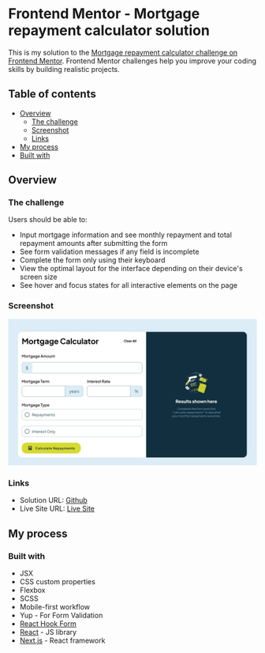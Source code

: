 # Frontend Mentor - Mortgage repayment calculator solution

This is my solution to the [Mortgage repayment calculator challenge on Frontend Mentor](https://www.frontendmentor.io/challenges/mortgage-repayment-calculator-Galx1LXK73). Frontend Mentor challenges help you improve your coding skills by building realistic projects. 

## Table of contents

- [Overview](#overview)
  - [The challenge](#the-challenge)
  - [Screenshot](#screenshot)
  - [Links](#links)
- [My process](#my-process)
- [Built with](#built-with)



## Overview

### The challenge

Users should be able to:

- Input mortgage information and see monthly repayment and total repayment amounts after submitting the form
- See form validation messages if any field is incomplete
- Complete the form only using their keyboard
- View the optimal layout for the interface depending on their device's screen size
- See hover and focus states for all interactive elements on the page

### Screenshot

![](./demo.jpg)



### Links

- Solution URL: [Github](https://github.com/quenyoni/mortgage-calculator)
- Live Site URL: [Live Site](https://mortgage-calculator-ten-chi.vercel.app/)

## My process

### Built with

- JSX
- CSS custom properties
- Flexbox
- SCSS
- Mobile-first workflow
- Yup - For Form Validation
- [React Hook Form](react-hook-form.com)
- [React](https://reactjs.org/) - JS library
- [Next.js](https://nextjs.org/) - React framework



